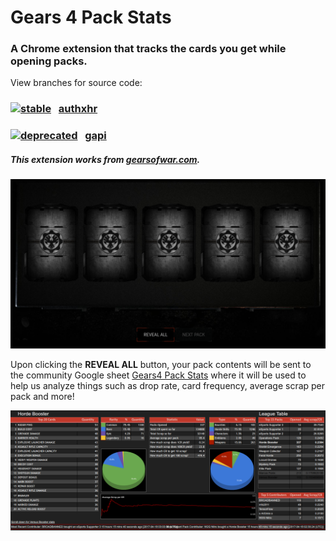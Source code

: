 # Gears 4 Pack Stats
### A Chrome extension that tracks the cards you get while opening packs.

View branches for source code:

### [![stable](http://badges.github.io/stability-badges/dist/stable.svg)](http://github.com/badges/stability-badges) &nbsp; [authxhr](https://github.com/TheanosLearning/Gears4PackStats/tree/authxhr)
### [![deprecated](http://badges.github.io/stability-badges/dist/deprecated.svg)](http://github.com/badges/stability-badges) &nbsp; [gapi](https://github.com/TheanosLearning/Gears4PackStats/tree/gapi)

##### This extension works from [gearsofwar.com](https://gearsofwar.com/cards).

![open-pack](https://github.com/TheanosLearning/Gears4PackStats/raw/master/images/open-pack.png)

Upon clicking the **REVEAL ALL** button, your pack contents will be sent to the community
Google sheet [Gears4 Pack Stats](https://docs.google.com/spreadsheets/d/1JMSBn2s6GQxhn9ylj2INB0kQFF0G7tqMLT4y0p31upk/view#gid=402222379) where it will be used to help us analyze things such
as drop rate, card frequency, average scrap per pack and more!

![pack-stats-dashboard](https://github.com/TheanosLearning/Gears4PackStats/raw/master/images/pack-stats-dashboard.png)
